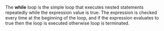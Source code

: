 The **while** loop is the simple loop that executes nested statements repeatedly while the expression value is true. The expression is checked every time at the beginning of the loop, and if the expression evaluates to true then the loop is executed otherwise loop is terminated.
```php

```